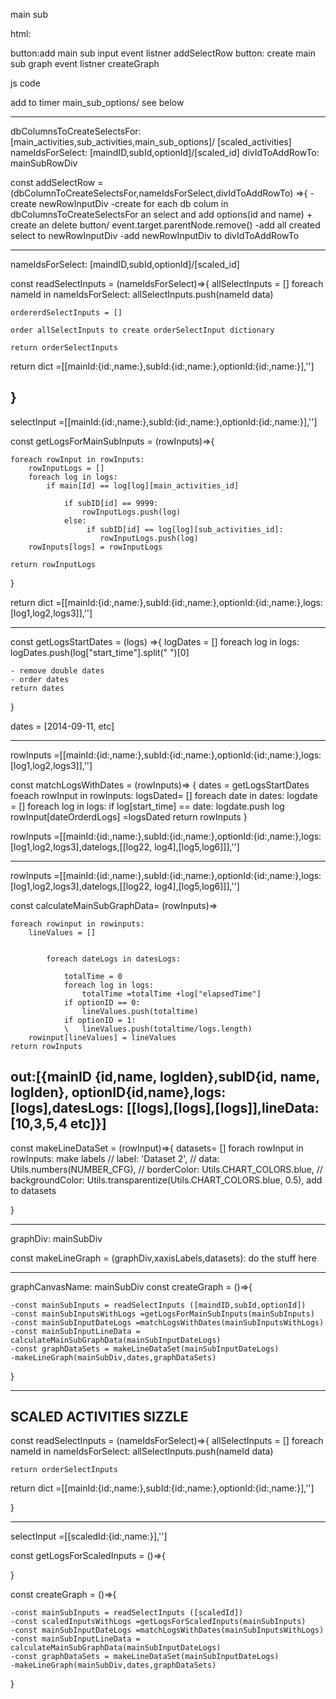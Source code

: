 main sub

html:

button:add main sub input event listner addSelectRow
button: create main sub graph event listner createGraph

js code

add to timer main_sub_options/ see below

---------------------------------------------------
dbColumnsToCreateSelectsFor: [main_activities,sub_activities,main_sub_options]/ [scaled_activities]
nameIdsForSelect: [maindID,subId,optionId]/[scaled_id]
divIdToAddRowTo: mainSubRowDiv

const addSelectRow = (dbColumnToCreateSelectsFor,nameIdsForSelect,divIdToAddRowTo) =>{
    -create newRowInputDiv
    -create for each db colum in dbColumnsToCreateSelectsFor an select and add options(id and name) + create an delete button/ event.target.parentNode.remove()
    -add all created select to newRowInputDiv
    -add newRowInputDiv to  divIdToAddRowTo


-------------------------------------------------

nameIdsForSelect: [maindID,subId,optionId]/[scaled_id]

const readSelectInputs = (nameIdsForSelect)=>{
    allSelectInputs = []
    foreach nameId in nameIdsForSelect:
        allSelectInputs.push(nameId data)

    ordererdSelectInputs = []

    order allSelectInputs to create orderSelectInput dictionary

    return orderSelectInputs

return dict =[[mainId:{id:,name:},subId:{id:,name:},optionId:{id:,name:}],'']

}
-------------------------------------------------

selectInput =[[mainId:{id:,name:},subId:{id:,name:},optionId:{id:,name:}],'']

const getLogsForMainSubInputs = (rowInputs)=>{

    foreach rowInput in rowInputs:
        rowInputLogs = []
        foreach log in logs:
            if main[Id] == log[log][main_activities_id]
                
                if subID[id] == 9999:
                    rowInputLogs.push(log)
                else:
                     if subID[id] == log[log][sub_activities_id]:
                        rowInputLogs.push(log)
        rowInputs[logs] = rowInputLogs

    return rowInputLogs
}


return dict =[[mainId:{id:,name:},subId:{id:,name:},optionId:{id:,name:},logs:[log1,log2,logs3]],'']

-------------------------------------

const getLogsStartDates = (logs) =>{
    logDates = []
    foreach log in logs:
        logDates.push(log["start_time"].split(" ")[0]

    - remove double dates
    - order dates
    return dates
}

dates = [2014-09-11, etc]

---------------------------------

rowInputs =[[mainId:{id:,name:},subId:{id:,name:},optionId:{id:,name:},logs:[log1,log2,logs3]],'']

const matchLogsWithDates = (rowInputs)=>
{
    dates = getLogsStartDates
    foeach rowInput in rowInputs:
        logsDated= []
        foreach date in dates:
            logdate = []
            foreach log in logs:
                if log[start_time] == date:
                        logdate.push log
        rowInput[dateOrderdLogs] =logsDated
    return rowInputs
}

rowInputs =[[mainId:{id:,name:},subId:{id:,name:},optionId:{id:,name:},logs:[log1,log2,logs3],datelogs,[[log22, log4],[log5,log6]]],''] 

------------------------------------

rowInputs =[[mainId:{id:,name:},subId:{id:,name:},optionId:{id:,name:},logs:[log1,log2,logs3],datelogs,[[log22, log4],[log5,log6]]],''] 

const calculateMainSubGraphData= (rowInputs)=>

    foreach rowinput in rowinputs:
        lineValues = []

 
            foreach dateLogs in datesLogs:

                totalTime = 0
                foreach log in logs:
                    totalTime =totalTime +log["elapsedTime"]
                if optionID == 0:
                    lineValues.push(totaltime)
                if optionID = 1:
                \   lineValues.push(totaltime/logs.length)
        rowinput[lineValues] = lineValues
    return rowInputs

out:[{mainID {id,name, logIden},subID{id, name, logIden}, 
optionID{id,name},logs: [logs],datesLogs: [[logs],[logs],[logs]],lineData:[10,3,5,4 etc]}]
------------------------------------
const makeLineDataSet = (rowInput)=>{
    datasets= []
    forach rowInput in rowInputs:
        make labels
         //     label: 'Dataset 2',
    //     data: Utils.numbers(NUMBER_CFG),
    //     borderColor: Utils.CHART_COLORS.blue,
    //     backgroundColor: Utils.transparentize(Utils.CHART_COLORS.blue, 0.5),
        add to datasets



}

----------------

graphDiv: mainSubDiv

const makeLineGraph = (graphDiv,xaxisLabels,datasets):
    do the stuff here

-----------------------
graphCanvasName: mainSubDiv
const createGraph = ()=>{

    -const mainSubInputs = readSelectInputs ([maindID,subId,optionId])
    -const mainSubInputsWithLogs =getLogsForMainSubInputs(mainSubInputs)
    -const mainSubInputDateLogs =matchLogsWithDates(mainSubInputsWithLogs)
    -const mainSubInputLineData = calculateMainSubGraphData(mainSubInputDateLogs)
    -const graphDataSets = makeLineDataSet(mainSubInputDateLogs)
    -makeLineGraph(mainSubDiv,dates,graphDataSets)


    
}



-------------------------------------------------

SCALED ACTIVITIES SIZZLE
-------------------------------
const readSelectInputs = (nameIdsForSelect)=>{
    allSelectInputs = []
    foreach nameId in nameIdsForSelect:
        allSelectInputs.push(nameId data)


    return orderSelectInputs

return dict =[[mainId:{id:,name:},subId:{id:,name:},optionId:{id:,name:}],'']

}


---------------------

selectInput =[[scaledId:{id:,name:}],'']

const getLogsForScaledInputs = ()=>{



}


const createGraph = ()=>{

    -const mainSubInputs = readSelectInputs ([scaledId])
    -const scaledInputsWithLogs =getLogsForScaledInputs(mainSubInputs)
    -const mainSubInputDateLogs =matchLogsWithDates(mainSubInputsWithLogs)
    -const mainSubInputLineData = calculateMainSubGraphData(mainSubInputDateLogs)
    -const graphDataSets = makeLineDataSet(mainSubInputDateLogs)
    -makeLineGraph(mainSubDiv,dates,graphDataSets)


    
}





